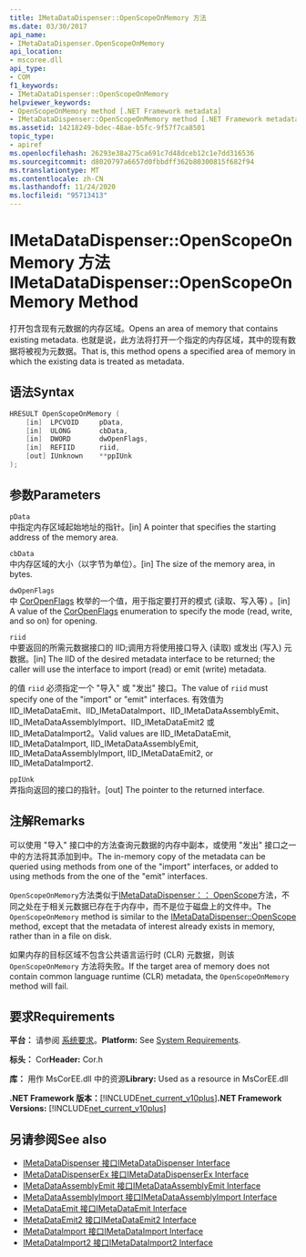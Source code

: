```yaml
---
title: IMetaDataDispenser::OpenScopeOnMemory 方法
ms.date: 03/30/2017
api_name:
- IMetaDataDispenser.OpenScopeOnMemory
api_location:
- mscoree.dll
api_type:
- COM
f1_keywords:
- IMetaDataDispenser::OpenScopeOnMemory
helpviewer_keywords:
- OpenScopeOnMemory method [.NET Framework metadata]
- IMetaDataDispenser::OpenScopeOnMemory method [.NET Framework metadata]
ms.assetid: 14218249-bdec-48ae-b5fc-9f57f7ca8501
topic_type:
- apiref
ms.openlocfilehash: 26293e38a275ca691c7d48dceb12c1e7dd316536
ms.sourcegitcommit: d8020797a6657d0fbbdff362b80300815f682f94
ms.translationtype: MT
ms.contentlocale: zh-CN
ms.lasthandoff: 11/24/2020
ms.locfileid: "95713413"
---
```

# <a name="imetadatadispenseropenscopeonmemory-method"></a><span data-ttu-id="b825f-102">IMetaDataDispenser::OpenScopeOnMemory 方法</span><span class="sxs-lookup"><span data-stu-id="b825f-102">IMetaDataDispenser::OpenScopeOnMemory Method</span></span>

<span data-ttu-id="b825f-103">打开包含现有元数据的内存区域。</span><span class="sxs-lookup"><span data-stu-id="b825f-103">Opens an area of memory that contains existing metadata.</span></span> <span data-ttu-id="b825f-104">也就是说，此方法将打开一个指定的内存区域，其中的现有数据将被视为元数据。</span><span class="sxs-lookup"><span data-stu-id="b825f-104">That is, this method opens a specified area of memory in which the existing data is treated as metadata.</span></span>  
  
## <a name="syntax"></a><span data-ttu-id="b825f-105">语法</span><span class="sxs-lookup"><span data-stu-id="b825f-105">Syntax</span></span>  
  
```cpp  
HRESULT OpenScopeOnMemory (  
    [in]  LPCVOID     pData,
    [in]  ULONG       cbData,
    [in]  DWORD       dwOpenFlags,
    [in]  REFIID      riid,
    [out] IUnknown    **ppIUnk  
);  
```  
  
## <a name="parameters"></a><span data-ttu-id="b825f-106">参数</span><span class="sxs-lookup"><span data-stu-id="b825f-106">Parameters</span></span>  

 `pData`  
 <span data-ttu-id="b825f-107">中指定内存区域起始地址的指针。</span><span class="sxs-lookup"><span data-stu-id="b825f-107">[in] A pointer that specifies the starting address of the memory area.</span></span>  
  
 `cbData`  
 <span data-ttu-id="b825f-108">中内存区域的大小（以字节为单位）。</span><span class="sxs-lookup"><span data-stu-id="b825f-108">[in] The size of the memory area, in bytes.</span></span>  
  
 `dwOpenFlags`  
 <span data-ttu-id="b825f-109">中 [CorOpenFlags](coropenflags-enumeration.md) 枚举的一个值，用于指定要打开的模式 (读取、写入等) 。</span><span class="sxs-lookup"><span data-stu-id="b825f-109">[in] A value of the [CorOpenFlags](coropenflags-enumeration.md) enumeration to specify the mode (read, write, and so on) for opening.</span></span>  
  
 `riid`  
 <span data-ttu-id="b825f-110">中要返回的所需元数据接口的 IID;调用方将使用接口导入 (读取) 或发出 (写入) 元数据。</span><span class="sxs-lookup"><span data-stu-id="b825f-110">[in] The IID of the desired metadata interface to be returned; the caller will use the interface to import (read) or emit (write) metadata.</span></span>  
  
 <span data-ttu-id="b825f-111">的值 `riid` 必须指定一个 "导入" 或 "发出" 接口。</span><span class="sxs-lookup"><span data-stu-id="b825f-111">The value of `riid` must specify one of the "import" or "emit" interfaces.</span></span> <span data-ttu-id="b825f-112">有效值为 IID_IMetaDataEmit、IID_IMetaDataImport、IID_IMetaDataAssemblyEmit、IID_IMetaDataAssemblyImport、IID_IMetaDataEmit2 或 IID_IMetaDataImport2。</span><span class="sxs-lookup"><span data-stu-id="b825f-112">Valid values are IID_IMetaDataEmit, IID_IMetaDataImport, IID_IMetaDataAssemblyEmit, IID_IMetaDataAssemblyImport, IID_IMetaDataEmit2, or IID_IMetaDataImport2.</span></span>  
  
 `ppIUnk`  
 <span data-ttu-id="b825f-113">弄指向返回的接口的指针。</span><span class="sxs-lookup"><span data-stu-id="b825f-113">[out] The pointer to the returned interface.</span></span>  
  
## <a name="remarks"></a><span data-ttu-id="b825f-114">注解</span><span class="sxs-lookup"><span data-stu-id="b825f-114">Remarks</span></span>  

 <span data-ttu-id="b825f-115">可以使用 "导入" 接口中的方法查询元数据的内存中副本，或使用 "发出" 接口之一中的方法将其添加到中。</span><span class="sxs-lookup"><span data-stu-id="b825f-115">The in-memory copy of the metadata can be queried using methods from one of the "import" interfaces, or added to using methods from the one of the "emit" interfaces.</span></span>  
  
 <span data-ttu-id="b825f-116">`OpenScopeOnMemory`方法类似于[IMetaDataDispenser：： OpenScope](imetadatadispenser-openscope-method.md)方法，不同之处在于相关元数据已存在于内存中，而不是位于磁盘上的文件中。</span><span class="sxs-lookup"><span data-stu-id="b825f-116">The `OpenScopeOnMemory` method is similar to the [IMetaDataDispenser::OpenScope](imetadatadispenser-openscope-method.md) method, except that the metadata of interest already exists in memory, rather than in a file on disk.</span></span>  
  
 <span data-ttu-id="b825f-117">如果内存的目标区域不包含公共语言运行时 (CLR) 元数据，则该 `OpenScopeOnMemory` 方法将失败。</span><span class="sxs-lookup"><span data-stu-id="b825f-117">If the target area of memory does not contain common language runtime (CLR) metadata, the `OpenScopeOnMemory` method will fail.</span></span>  
  
## <a name="requirements"></a><span data-ttu-id="b825f-118">要求</span><span class="sxs-lookup"><span data-stu-id="b825f-118">Requirements</span></span>  

 <span data-ttu-id="b825f-119">**平台：** 请参阅 [系统要求](../../get-started/system-requirements.md)。</span><span class="sxs-lookup"><span data-stu-id="b825f-119">**Platform:** See [System Requirements](../../get-started/system-requirements.md).</span></span>  
  
 <span data-ttu-id="b825f-120">**标头：** Cor</span><span class="sxs-lookup"><span data-stu-id="b825f-120">**Header:** Cor.h</span></span>  
  
 <span data-ttu-id="b825f-121">**库：** 用作 MsCorEE.dll 中的资源</span><span class="sxs-lookup"><span data-stu-id="b825f-121">**Library:** Used as a resource in MsCorEE.dll</span></span>  
  
 <span data-ttu-id="b825f-122">**.NET Framework 版本：**[!INCLUDE[net_current_v10plus](../../../../includes/net-current-v10plus-md.md)]</span><span class="sxs-lookup"><span data-stu-id="b825f-122">**.NET Framework Versions:** [!INCLUDE[net_current_v10plus](../../../../includes/net-current-v10plus-md.md)]</span></span>  
  
## <a name="see-also"></a><span data-ttu-id="b825f-123">另请参阅</span><span class="sxs-lookup"><span data-stu-id="b825f-123">See also</span></span>

- [<span data-ttu-id="b825f-124">IMetaDataDispenser 接口</span><span class="sxs-lookup"><span data-stu-id="b825f-124">IMetaDataDispenser Interface</span></span>](imetadatadispenser-interface.md)
- [<span data-ttu-id="b825f-125">IMetaDataDispenserEx 接口</span><span class="sxs-lookup"><span data-stu-id="b825f-125">IMetaDataDispenserEx Interface</span></span>](imetadatadispenserex-interface.md)
- [<span data-ttu-id="b825f-126">IMetaDataAssemblyEmit 接口</span><span class="sxs-lookup"><span data-stu-id="b825f-126">IMetaDataAssemblyEmit Interface</span></span>](imetadataassemblyemit-interface.md)
- [<span data-ttu-id="b825f-127">IMetaDataAssemblyImport 接口</span><span class="sxs-lookup"><span data-stu-id="b825f-127">IMetaDataAssemblyImport Interface</span></span>](imetadataassemblyimport-interface.md)
- [<span data-ttu-id="b825f-128">IMetaDataEmit 接口</span><span class="sxs-lookup"><span data-stu-id="b825f-128">IMetaDataEmit Interface</span></span>](imetadataemit-interface.md)
- [<span data-ttu-id="b825f-129">IMetaDataEmit2 接口</span><span class="sxs-lookup"><span data-stu-id="b825f-129">IMetaDataEmit2 Interface</span></span>](imetadataemit2-interface.md)
- [<span data-ttu-id="b825f-130">IMetaDataImport 接口</span><span class="sxs-lookup"><span data-stu-id="b825f-130">IMetaDataImport Interface</span></span>](imetadataimport-interface.md)
- [<span data-ttu-id="b825f-131">IMetaDataImport2 接口</span><span class="sxs-lookup"><span data-stu-id="b825f-131">IMetaDataImport2 Interface</span></span>](imetadataimport2-interface.md)
